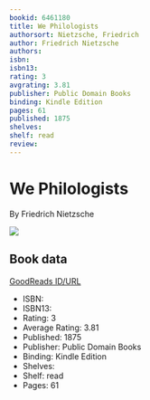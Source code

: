 ```yaml
---
bookid: 6461180
title: We Philologists
authorsort: Nietzsche, Friedrich
author: Friedrich Nietzsche
authors: 
isbn: 
isbn13: 
rating: 3
avgrating: 3.81
publisher: Public Domain Books
binding: Kindle Edition
pages: 61
published: 1875
shelves: 
shelf: read
review: 
---
```


# We Philologists

By Friedrich Nietzsche

![](https://i.gr-assets.com/images/S/compressed.photo.goodreads.com/books/1328315090l/6461180.jpg)

## Book data

[GoodReads ID/URL](https://www.goodreads.com/book/show/6461180)

- ISBN: 
- ISBN13: 
- Rating: 3
- Average Rating: 3.81
- Published: 1875
- Publisher: Public Domain Books
- Binding: Kindle Edition
- Shelves: 
- Shelf: read
- Pages: 61

